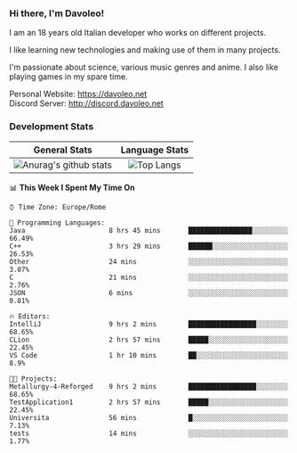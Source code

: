 ### Hi there, I'm Davoleo!

I am an 18 years old Italian developer who works on different projects.

I like learning new technologies and making use of them in many projects.

I'm passionate about science, various music genres and anime.
I also like playing games in my spare time.

Personal Website: https://davoleo.net <br>
Discord Server: http://discord.davoleo.net

### Development Stats

General Stats             |  Language Stats
:-------------------------:|:-------------------------:
![Anurag's github stats](https://github-readme-stats.vercel.app/api?username=Davoleo&count_private=true&show_icons=true&theme=tokyonight)  |  ![Top Langs](https://github-readme-stats.vercel.app/api/top-langs/?username=Davoleo&theme=tokyonight&layout=compact)



<!--START_SECTION:waka-->
📊 **This Week I Spent My Time On** 

```text
⌚︎ Time Zone: Europe/Rome

💬 Programming Languages: 
Java                     8 hrs 45 mins       ████████████████░░░░░░░░░   66.49% 
C++                      3 hrs 29 mins       ██████░░░░░░░░░░░░░░░░░░░   26.53% 
Other                    24 mins             ░░░░░░░░░░░░░░░░░░░░░░░░░   3.07% 
C                        21 mins             ░░░░░░░░░░░░░░░░░░░░░░░░░   2.76% 
JSON                     6 mins              ░░░░░░░░░░░░░░░░░░░░░░░░░   0.81%

🔥 Editors: 
IntelliJ                 9 hrs 2 mins        █████████████████░░░░░░░░   68.65% 
CLion                    2 hrs 57 mins       █████░░░░░░░░░░░░░░░░░░░░   22.45% 
VS Code                  1 hr 10 mins        ██░░░░░░░░░░░░░░░░░░░░░░░   8.9%

🐱‍💻 Projects: 
Metallurgy-4-Reforged    9 hrs 2 mins        █████████████████░░░░░░░░   68.65% 
TestApplication1         2 hrs 57 mins       █████░░░░░░░░░░░░░░░░░░░░   22.45% 
Universita               56 mins             █░░░░░░░░░░░░░░░░░░░░░░░░   7.13% 
tests                    14 mins             ░░░░░░░░░░░░░░░░░░░░░░░░░   1.77%

```


<!--END_SECTION:waka-->

<!--
**Davoleo/Davoleo** is a ✨ _special_ ✨ repository because its `README.md` (this file) appears on your GitHub profile.

https://gist.github.com/Davoleo/43516c64c8169e24dc2571c34713863b

Here are some ideas to get you started:

- 🔭 I’m currently working on ...
- 🌱 I’m currently learning ...
- 👯 I’m looking to collaborate on ...
- 🤔 I’m looking for help with ...
- 💬 Ask me about ...
- 📫 How to reach me: ...
- 😄 Pronouns: ...
- ⚡ Fun fact: ...
-->
